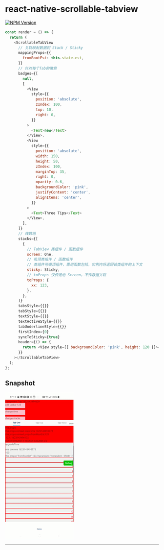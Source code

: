 # react-native-scrollable-tabview

[![NPM Version](http://img.shields.io/npm/v/@itenl/react-native-scrollable-tabview.svg?style=flat)](https://www.npmjs.com/package/@itenl/react-native-scrollable-tabview)

```javascript
const render = () => {
  return (
    <ScrollableTabView
      // 关联映射数据到 Stack / Sticky
      mappingProps={{
        fromRootEst: this.state.est,
      }}
      // 针对每个Tab的徽章
      badges={[
        null,
        [
          <View
            style={{
              position: 'absolute',
              zIndex: 100,
              top: 10,
              right: 0,
            }}
          >
            <Text>new</Text>
          </View>,
          <View
            style={{
              position: 'absolute',
              width: 150,
              height: 50,
              zIndex: 100,
              marginTop: 35,
              right: 0,
              opacity: 0.6,
              backgroundColor: 'pink',
              justifyContent: 'center',
              alignItems: 'center',
            }}
          >
            <Text>Three Tips</Text>
          </View>,
        ],
      ]}
      // 栈数组
      stacks={[
        {
          // TabView 类组件 / 函数组件
          screen: One,
          // 吸顶类组件 / 函数组件
          // 类组件可吸顶组件，需用函数包括，实例内将返回该类组件的上下文
          sticky: Sticky,
          // toProps 仅传递给 Screen，不作数据关联
          toProps: {
            xx: 123,
          },
        },
      ]}
      tabsStyle={{}}
      tabStyle={{}}
      textStyle={{}}
      textActiveStyle={{}}
      tabUnderlineStyle={{}}
      firstIndex={0}
      syncToSticky={true}
      header={() => {
        return <View style={{ backgroundColor: 'pink', height: 120 }}></View>;
      }}
    ></ScrollableTabView>
  );
};
```

## Snapshot

<img src="./snapshot/qoz8r-klpuc.gif" />
<br />

-------------------